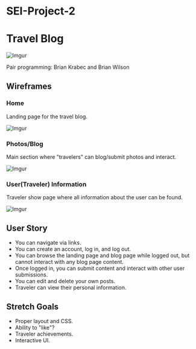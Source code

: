 # SEI-Project-2

# Travel Blog

![Imgur](https://i.imgur.com/dQuMIoA.jpg)

Pair programming: Brian Krabec and Brian Wilson

## Wireframes 

### Home

Landing page for the travel blog.

![Imgur](https://i.imgur.com/X5XPDsK.jpg)

### Photos/Blog

Main section where "travelers" can blog/submit photos and interact.

![Imgur](https://i.imgur.com/wBCSUtg.jpg)

### User(Traveler) Information

Traveler show page where all information about the user can be found.

![Imgur](https://i.imgur.com/pe9n3bt.jpg)

## User Story

- You can navigate via links.
- You can create an account, log in, and log out.
- You can browse the landing page and blog page while logged out, but cannot interact with any blog page content.
- Once logged in, you can submit content and interact with other user submissions. 
- You can edit and delete your own posts.
- Traveler can view their personal information.

## Stretch Goals

- Proper layout and CSS.
- Ability to "like"?
- Traveler achievements.
- Interactive UI.
